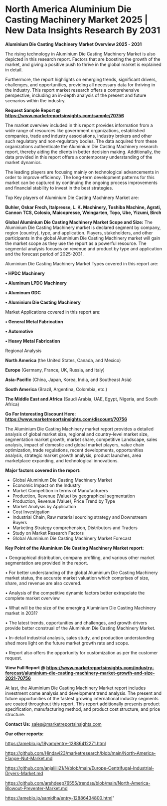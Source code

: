 # North America Aluminium Die Casting Machinery Market 2025 | New Data Insights Research By 2031

<Strong> Aluminium Die Casting Machinery Market Overview 2025 - 2031</strong>

The rising technology in Aluminium Die Casting Machinery Market is also depicted in this research report. Factors that are boosting the growth of the market, and giving a positive push to thrive in the global market is explained in detail.

Furthermore, the report highlights on emerging trends, significant drivers, challenges, and opportunities, providing all necessary data for thriving in the industry. This report market research offers a comprehensive perspective, including an in-depth analysis of the present and future scenarios within the industry.

<strong>Request Sample Report @ <a href=https://www.marketreportsinsights.com/sample/70756>https://www.marketreportsinsights.com/sample/70756</a></strong>

The market overview included in this report provides information from a wide range of resources like government organizations, established companies, trade and industry associations, industry brokers and other such regulatory and non-regulatory bodies. The data acquired from these organizations authenticate the Aluminium Die Casting Machinery research report, thereby aiding the clients in better decision making. Additionally, the data provided in this report offers a contemporary understanding of the market dynamics.

The leading players are focusing mainly on technological advancements in order to improve efficiency. The long-term development patterns for this market can be captured by continuing the ongoing process improvements and financial stability to invest in the best strategies.

Top Key players of Aluminium Die Casting Machinery Market are:

<strong>Buhler, Oskar Frech, Italpresse, L. K. Machinery, Toshiba Machine, Agrati, Cannon TCS, Colosio, Maicopresse, Weingarten, Toyo, Ube, Yizumi, Birch</strong>

<strong><b>Global Aluminium Die Casting Machinery Market Scope and Size:</b></strong>
The Aluminium Die Casting Machinery market is declared segment by company, region (country), type, and application. Players, stakeholders, and other participants in the global Aluminium Die Casting Machinery market will gain the market scope as they use the report as a powerful resource. The segmental analysis focuses on revenue and product by type and application and the forecast period of 2025-2031.

Aluminium Die Casting Machinery Market Types covered in this report are:

<strong>• HPDC Machinery

• Aluminum LPDC Machinery

• Aluminum GDC

• Aluminium Die Casting Machinery</strong>

Market Applications covered in this report are:

<strong>• General Metal Fabrication

• Automotive

• Heavy Metal Fabrication</strong> 

Regional Analysis

<strong>North America</strong> (the United States, Canada, and Mexico)

<strong>Europe</strong> (Germany, France, UK, Russia, and Italy)

<strong>Asia-Pacific</strong> (China, Japan, Korea, India, and Southeast Asia)

<strong>South America</strong> (Brazil, Argentina, Colombia, etc.)

<strong>The Middle East and Africa</strong> (Saudi Arabia, UAE, Egypt, Nigeria, and South Africa)

<strong>Go For Interesting Discount Here: <a href=https://www.marketreportsinsights.com/discount/70756>https://www.marketreportsinsights.com/discount/70756</a></strong>

The Aluminium Die Casting Machinery market report provides a detailed analysis of global market size, regional and country-level market size, segmentation market growth, market share, competitive Landscape, sales analysis, impact of domestic and global market players, value chain optimization, trade regulations, recent developments, opportunities analysis, strategic market growth analysis, product launches, area marketplace expanding, and technological innovations.

<strong><b>Major factors covered in the report:</b></strong>
<ul>
  <li>Global Aluminium Die Casting Machinery Market </li>
  <li>Economic Impact on the Industry</li>
  <li>Market Competition in terms of Manufacturers</li>
  <li>Production, Revenue (Value) by geographical segmentation</li>
  <li>Production, Revenue (Value), Price Trend by Type</li>
  <li>Market Analysis by Application</li>
  <li>Cost Investigation</li>
  <li>Industrial Chain, Raw material sourcing strategy and Downstream Buyers</li>
  <li>Marketing Strategy comprehension, Distributors and Traders</li>
  <li>Study on Market Research Factors</li>
  <li>Global Aluminium Die Casting Machinery Market Forecast</li>
</ul>

<strong><b>Key Point of the Aluminium Die Casting Machinery Market report:</b></strong>

• Geographical distribution, company profiling, and various other market segmentation are provided in the report.

• For better understanding of the global Aluminium Die Casting Machinery market status, the accurate market valuation which comprises of size, share, and revenue are also covered.

• Analysis of the competitive dynamic factors better extrapolate the complete market overview

• What will be the size of the emerging Aluminium Die Casting Machinery market in 2031?

• The latest trends, opportunities and challenges, and growth drivers provide better construal of the Aluminium Die Casting Machinery Market.

• In-detail industrial analysis, sales study, and production understanding shed more light on the future market growth rate and scope.

• Report also offers the opportunity for customization as per the customer request.

<strong><b>View Full Report @ <a href=https://www.marketreportsinsights.com/industry-forecast/aluminium-die-casting-machinery-market-growth-and-size-2021-70756>https://www.marketreportsinsights.com/industry-forecast/aluminium-die-casting-machinery-market-growth-and-size-2021-70756</a></b></strong>


At last, the Aluminium Die Casting Machinery Market report includes investment come analysis and development trend analysis. The present and future opportunities of the fastest growing international industry segments are coated throughout this report. This report additionally presents product specification, manufacturing method, and product cost structure, and price structure.

<strong>Contact Us:</strong>
sales@marketreportsinsights.com

<strong>Our other reports:</strong>

<a href=https://ameblo.jp/18yam/entry-12886412271.html>https://ameblo.jp/18yam/entry-12886412271.html</a>

<a href=https://github.com/Hindavi23/marketresearch/blob/main/North-America-Flange-Nut-Market.md>https://github.com/Hindavi23/marketresearch/blob/main/North-America-Flange-Nut-Market.md</a>

<a href=https://github.com/anjaliiii21/N/blob/main/Europe-Centrifugal-Industrial-Dryers-Market.md>https://github.com/anjaliiii21/N/blob/main/Europe-Centrifugal-Industrial-Dryers-Market.md</a>

<a href=https://github.com/arshdeep76555/trendss/blob/main/North-America-Blowout-Preventer-Market.md>https://github.com/arshdeep76555/trendss/blob/main/North-America-Blowout-Preventer-Market.md</a>

<a href=https://ameblo.jp/samidha/entry-12886434800.html>https://ameblo.jp/samidha/entry-12886434800.html</a>"
